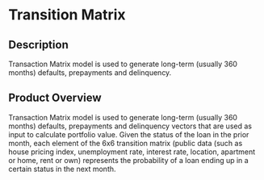 #   Transition Matrix

## Description
Transaction Matrix model is used to generate long-term (usually 360 months) defaults, prepayments and delinquency.

## Product Overview
Transaction Matrix model is used to generate long-term (usually 360 months) defaults, prepayments and delinquency vectors that are used as input to calculate portfolio value. Given the status of the loan in the prior month, each element of the 6x6 transition matrix (public data (such as house pricing index, unemployment rate, interest rate, location, apartment or home, rent or own) represents the probability of a loan ending up in a certain status in the next month. 


